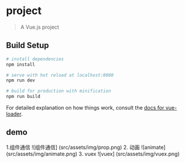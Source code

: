 # project

> A Vue.js project

## Build Setup

``` bash
# install dependencies
npm install

# serve with hot reload at localhost:8080
npm run dev

# build for production with minification
npm run build
```

For detailed explanation on how things work, consult the [docs for vue-loader](http://vuejs.github.io/vue-loader).

## demo
1.组件通信
![组件通信] (src/assets/img/prop.png)
2. 动画
![animate] (src/assets/img/animate.png)
3. vuex
![vuex] (src/assets/img/vuex.png)
